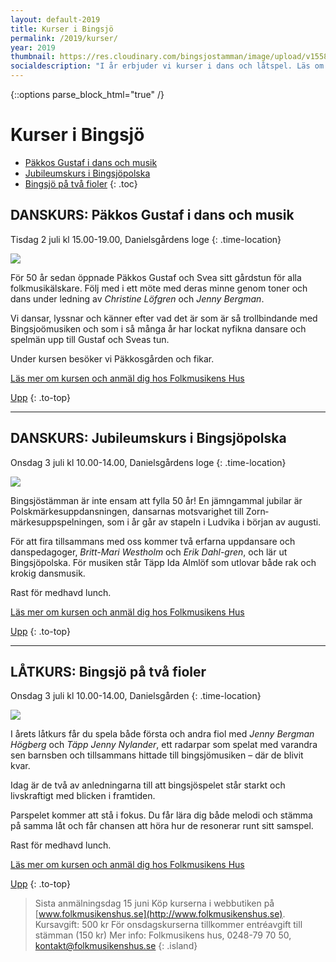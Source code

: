 ```yaml
---
layout: default-2019
title: Kurser i Bingsjö
permalink: /2019/kurser/
year: 2019
thumbnail: https://res.cloudinary.com/bingsjostamman/image/upload/v1558991223/programblad-2019_share_l3hgfh.jpg
socialdescription: "I år erbjuder vi kurser i dans och låtspel. Läs om kurserna och anmäl dig senast 15 juni."
---
```

{::options parse_block_html="true" /}
<div class="glacier">

# Kurser i Bingsjö

- [Päkkos Gustaf i dans och musik](#danskurs-pkkos-gustaf-i-dans-och-musik)
- [Jubileumskurs i Bingsjöpolska](#danskurs-jubileumskurs-i-bingsjpolska)
- [Bingsjö på två fioler](#ltkurs-bingsj-p-tv-fioler)
{: .toc}


## DANSKURS: Päkkos Gustaf i dans och musik

Tisdag 2 juli kl 15.00-19.00,
Danielsgårdens loge
{: .time-location}

![](https://res.cloudinary.com/bingsjostamman/image/upload/v1558990806/GusNattFMH_zoayjp.jpg)

För 50 år sedan öppnade Päk­kos Gustaf och Svea sitt gårds­tun för alla folkmusikälskare. Följ med i ett möte med deras minne genom toner och dans under ledning av _Christine Löfgren_ och _Jenny Bergman_.

Vi dansar, lyssnar och kän­ner efter vad det är som är så trollbindande med Bingsjoömusiken och som i så många år har lockat nyfikna dansare och spelmän upp till Gustaf och Sveas tun.

Under kursen besöker vi Päkkosgården och fikar.

[Läs mer om kursen och anmäl dig hos Folkmusikens Hus](https://folkmusikenshus.se/evenemang/danskurs-pakkos-gustaf-i-dans-och-musik/)


[Upp](#kurser-i-bingsj)
{: .to-top}

----

## DANSKURS: Jubileumskurs i Bingsjöpolska

Onsdag 3 juli kl 10.00-14.00,
Danielsgårdens loge
{: .time-location}

![](https://res.cloudinary.com/bingsjostamman/image/upload/v1558990734/BM_Erik_Ida_qwa2ks.jpg)

Bingsjöstämman är inte ensam att fylla 50 år! En jämngammal jubilar är Polskmärkesuppdansningen, dansarnas motsvarighet till Zorn­märkesuppspelningen, som i år går av stapeln i Ludvika i början av augusti.

För att fira tillsammans med oss kommer två erfarna uppdan­sare och danspedagoger, _Britt-Mari Westholm_ och _Erik Dahl-gren_, och lär ut Bingsjöpolska. För musiken står Täpp Ida Almlöf som utlovar både rak och krokig dansmusik.

Rast för medhavd lunch.

[Läs mer om kursen och anmäl dig hos Folkmusikens Hus](https://folkmusikenshus.se/evenemang/danskurs-jubileumskurs-i-bingsjopolska/)

[Upp](#kurser-i-bingsj)
{: .to-top}

----

## LÅTKURS: Bingsjö på två fioler

Onsdag 3 juli kl 10.00-14.00,
Danielsgården
{: .time-location}

![](https://res.cloudinary.com/bingsjostamman/image/upload/v1558990734/Jenny_Jenny_oj1f19.jpg)

I årets låtkurs får du spela både första och andra fiol med _Jenny Bergman Högberg_ och _Täpp Jenny Nylander_, ett radarpar
som spelat med varandra sen barnsben och tillsammans hittade till bingsjömusiken – där de blivit kvar.

Idag är de två av anled­ningarna till att bingsjöspelet står starkt och livskraftigt med blicken i framtiden.

Parspelet kommer att stå i fokus. Du får lära dig både melodi och stämma på samma låt och får chansen att höra hur de resone­rar runt sitt samspel.

Rast för medhavd lunch.

[Läs mer om kursen och anmäl dig hos Folkmusikens Hus](https://folkmusikenshus.se/evenemang/latkurs-bingsjo-pa-tva-fioler/)

[Upp](#kurser-i-bingsj)
{: .to-top}


>Sista anmälningsdag 15 juni
>Köp kurserna i webbutiken på [www.folkmusikenshus.se](http://www.folkmusikenshus.se).
>Kursavgift: 500 kr
>För onsdagskurserna tillkommer entréavgift till stämman (150 kr)
>Mer info: Folkmusikens hus, 0248-79 70 50, [kontakt@folkmusikenshus.se](mailto:kontakt@folkmusikenshus.se)
{: .island}


</div>
